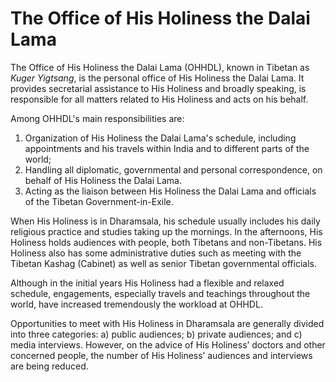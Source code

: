 # The Office of His Holiness the Dalai Lama

The Office of His Holiness the Dalai Lama (OHHDL), known in Tibetan as *Kuger Yigtsang*, is the personal office of His Holiness the Dalai Lama. It provides secretarial assistance to His Holiness and broadly speaking, is responsible for all matters related to His Holiness and acts on his behalf.

Among OHHDL's main responsibilities are:

1. Organization of His Holiness the Dalai Lama's schedule, including appointments and his travels within India and to different parts of the world;
1. Handling all diplomatic, governmental and personal correspondence, on behalf of His Holiness the Dalai Lama.
1. Acting as the liaison between His Holiness the Dalai Lama and officials of the Tibetan Government-in-Exile.

When His Holiness is in Dharamsala, his schedule usually includes his daily religious practice and studies taking up the mornings. In the afternoons, His Holiness holds audiences with people, both Tibetans and non-Tibetans. His Holiness also has some administrative duties such as meeting with the Tibetan Kashag (Cabinet) as well as senior Tibetan governmental officials.

Although in the initial years His Holiness had a flexible and relaxed schedule, engagements, especially travels and teachings throughout the world, have increased tremendously the workload at OHHDL.

Opportunities to meet with His Holiness in Dharamsala are generally divided into three categories: a) public audiences; b) private audiences; and c) media interviews. However, on the advice of His Holiness’ doctors and other concerned people, the number of His Holiness’ audiences and interviews are being reduced.

